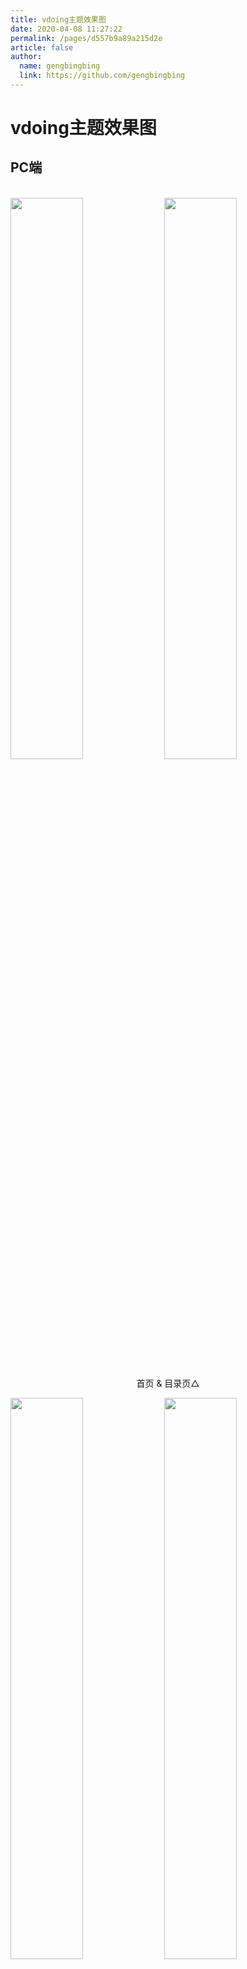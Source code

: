 ```yaml
---
title: vdoing主题效果图
date: 2020-04-08 11:27:22
permalink: /pages/d557b9a89a215d2e
article: false
author: 
  name: gengbingbing
  link: https://github.com/gengbingbing
---
```


# vdoing主题效果图

## PC端

<br/>
<img src="https://cdn.jsdelivr.net/gh/gengbingbing/image_store/blog/20200408125410.png" style="width:48%;"/>
<img src="https://cdn.jsdelivr.net/gh/gengbingbing/image_store/blog/20200408120138.png"  style="width:48%;" />
<p align="center">首页 & 目录页△</p>
<img src="https://cdn.jsdelivr.net/gh/gengbingbing/image_store/blog/20200408120144.png"  style="width:48%;" />
<img src="https://cdn.jsdelivr.net/gh/gengbingbing/image_store/blog/20200408120145.png"  style="width:48%;" />
<p align="center">文章详情页 & 时间轴页△</p>

## 首页个性化大图

<br/>
<img src="https://cdn.jsdelivr.net/gh/gengbingbing/image_store/blog/20200408125412.png" />
<p align="center">首页个性化大图△</p>

## 深色模式和阅读模式

<br/>
<img src="https://cdn.jsdelivr.net/gh/gengbingbing/image_store/blog/20200408125408.png"  style="width:48%;" />
<img src="https://cdn.jsdelivr.net/gh/gengbingbing/image_store/blog/20200408120139.png"  style="width:48%;" />
<p align="center">深色模式△</p>
<img src="https://cdn.jsdelivr.net/gh/gengbingbing/image_store/blog/20200408125409.png"  style="width:48%;" />
<img src="https://cdn.jsdelivr.net/gh/gengbingbing/image_store/blog/20200408120143.png"  style="width:48%;" />
<p align="center">阅读模式△</p>

## 移动端

<br/>
<img src="https://cdn.jsdelivr.net/gh/gengbingbing/image_store/blog/20200408120606.png" style="width:24%;" />
<img src="https://cdn.jsdelivr.net/gh/gengbingbing/image_store/blog/20200408120147.png" style="width:24%;" />
<img src="https://cdn.jsdelivr.net/gh/gengbingbing/image_store/blog/20200408120148.png" style="width:24%;" />
<img src="https://cdn.jsdelivr.net/gh/gengbingbing/image_store/blog/20200408130831.png" style="width:24%;" />
<p align="center">移动端效果△</p>

<style scoped>
    /* .content__default img{border: 1px solid #ccc;} */
</style>

